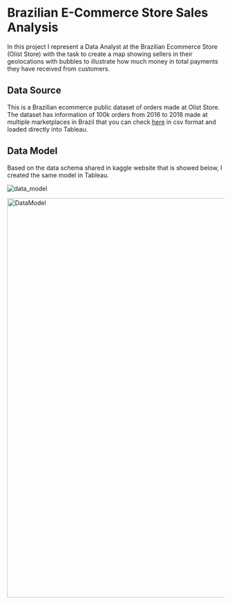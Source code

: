 # Brazilian E-Commerce Store Sales Analysis
In this project I represent a Data Analyst at the Brazilian Ecommerce Store (Olist Store) with the task to create a map showing sellers in their geolocations with bubbles to illustrate how much money in total payments they have received from customers.

## Data Source
This is a Brazilian ecommerce public dataset of orders made at Olist Store. The dataset has information of 100k orders from 2016 to 2018 made at multiple marketplaces in Brazil that you can check [here](https://www.kaggle.com/olistbr/brazilian-ecommerce?select=olist_customers_dataset.csv) in csv format and loaded directly into Tableau.

## Data Model
Based on the data schema shared in kaggle website that is showed below, I created the same model in Tableau.

![data_model](https://i.imgur.com/HRhd2Y0.png)

<img width="923" alt="DataModel" src="https://user-images.githubusercontent.com/61323876/136704315-b738f575-ffcf-43f8-a235-6790e93bf16d.png">
